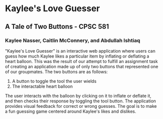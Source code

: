 # Kaylee's Love Guesser
## A Tale of Two Buttons - CPSC 581
### Kaylee Nasser, Caitlin McConnery, and Abdullah Ishtiaq

"Kaylee's Love Guesser" is an interactive web application where users can guess how much Kaylee likes a particular item by inflating or deflating a heart balloon. This was the result of our attempt to fulfill an assignment task of creating an application made up of only two buttons that represented one of our groupmates. 
The two buttons are as follows:
1. A button to toggle the tool the user wields
2. The interactable heart balloon

The user interacts with the balloon by clicking on it to inflate or deflate it, and then checks their response by toggling the tool button. The application provides visual feedback for correct or wrong guesses. The goal is to make a fun guessing game centered around Kaylee's likes and dislikes.
